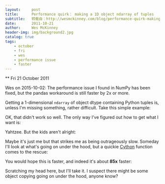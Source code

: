 ```yaml
---
layout:     post
title:      Performance quirk： making a 1D object ndarray of tuples
subtitle:   转载自：http://wesmckinney.com/blog/performance-quirk-making-a-1d-object-ndarray-of-tuples/
date:       2011-10-21
author:     Wes McKinney
header-img: img/background2.jpg
catalog: true
tags:
    - october
    - fri
    - wes
    - performance issue
    - faster
---
```






** Fri 21 October 2011

 

> 
Wes on 2015-10-02: The performance issue I found in NumPy has been fixed, but the pandas workaround is still faster by 2x or more.


Getting a 1-dimensional `ndarray` of object dtype containing Python tuples is, unless I'm missing something, rather difficult. Take this simple example:

OK, that didn't work so well. The only way I've figured out how to get what I want is:

Yahtzee. But the kids aren't alright:

Maybe it's just me but that strikes me as being outrageously slow. Someday I'll look at what's going on under the hood, but a quickie [Cython](http://cython.org/.) function comes to the rescue:

You would hope this is faster, and indeed it's about **85x** faster:

Scratching my head here, but I'll take it. I suspect there might be some object copying going on under the hood, anyone know?
